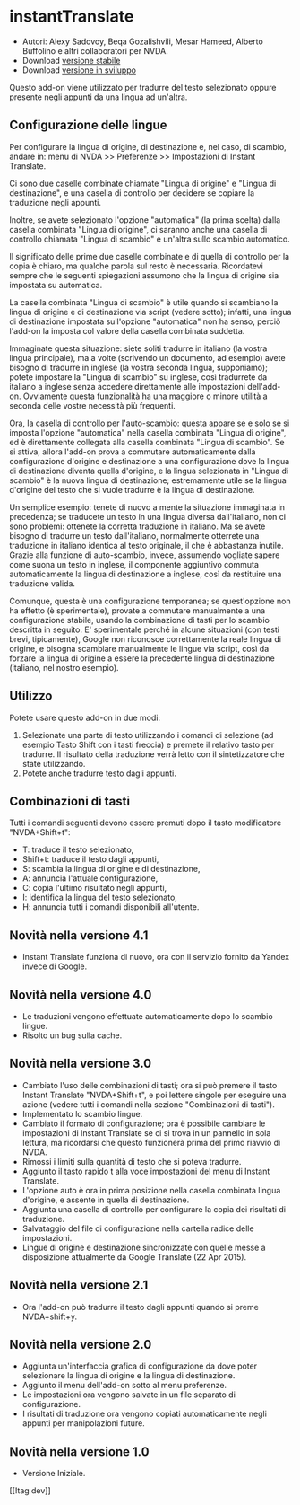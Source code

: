 # instantTranslate #

* Autori: Alexy Sadovoy, Beqa Gozalishvili, Mesar Hameed, Alberto Buffolino
  e altri collaboratori per NVDA.
* Download [versione stabile][1]
* Download [versione in sviluppo][2]

Questo add-on viene utilizzato per tradurre del testo selezionato oppure
presente negli appunti da una lingua ad un'altra.

## Configurazione delle lingue ##
Per configurare la lingua di origine, di destinazione e, nel caso, di scambio, andare in: menu di NVDA >> Preferenze >> Impostazioni di Instant Translate.

Ci sono due caselle combinate chiamate "Lingua di origine" e "Lingua di
destinazione", e una casella di controllo per decidere se copiare la
traduzione negli appunti.

Inoltre, se avete selezionato l'opzione "automatica" (la prima scelta) dalla
casella combinata "Lingua di origine", ci saranno anche una casella di
controllo chiamata "Lingua di scambio" e un'altra sullo scambio automatico.

Il significato delle prime due caselle combinate e di quella di controllo
per la copia è chiaro, ma qualche parola sul resto è necessaria. Ricordatevi
sempre che le seguenti spiegazioni assumono che la lingua di origine sia
impostata su automatica.

La casella combinata "Lingua di scambio" è utile quando si scambiano la
lingua di origine e di destinazione via script (vedere sotto); infatti, una
lingua di destinazione impostata sull'opzione "automatica" non ha senso,
perciò l'add-on la imposta col valore della casella combinata suddetta.

Immaginate questa situazione: siete soliti tradurre in italiano (la vostra
lingua principale), ma a volte (scrivendo un documento, ad esempio) avete
bisogno di tradurre in inglese (la vostra seconda lingua, supponiamo);
potete impostare la "Lingua di scambio" su inglese, così tradurrete da
italiano a inglese senza accedere direttamente alle impostazioni
dell'add-on. Ovviamente questa funzionalità ha una maggiore o minore utilità
a seconda delle vostre necessità più frequenti.

Ora, la casella di controllo per l'auto-scambio: questa appare se e solo se
si imposta l'opzione "automatica" nella casella combinata "Lingua di
origine", ed è direttamente collegata alla casella combinata "Lingua di
scambio". Se si attiva, allora l'add-on prova a commutare automaticamente
dalla configurazione d'origine e destinazione a una configurazione dove la
lingua di destinazione diventa quella d'origine, e la lingua selezionata in
"Lingua di scambio" è la nuova lingua di destinazione; estremamente utile se
la lingua d'origine del testo che si vuole tradurre è la lingua di
destinazione.

Un semplice esempio: tenete di nuovo a mente la situazione immaginata in
precedenza; se traducete un testo in una lingua diversa dall'italiano, non
ci sono problemi: ottenete la corretta traduzione in italiano. Ma se avete
bisogno di tradurre un testo dall'italiano, normalmente otterrete una
traduzione in italiano identica al testo originale, il che è abbastanza
inutile. Grazie alla funzione di auto-scambio, invece, assumendo vogliate
sapere come suona un testo in inglese, il componente aggiuntivo commuta
automaticamente la lingua di destinazione a inglese, così da restituire una
traduzione valida.

Comunque, questa è una configurazione temporanea; se quest'opzione non ha
effetto (è sperimentale), provate a commutare manualmente a una
configurazione stabile, usando la combinazione di tasti per lo scambio
descritta in seguito. E' sperimentale perché in alcune situazioni (con testi
brevi, tipicamente), Google non riconosce correttamente la reale lingua di
origine, e bisogna scambiare manualmente le lingue via script, così da
forzare la lingua di origine a essere la precedente lingua di destinazione
(italiano, nel nostro esempio).

## Utilizzo ##
Potete usare questo add-on in due modi:

1. Selezionate una parte di testo utilizzando i comandi di selezione (ad
   esempio Tasto Shift con i tasti freccia) e premete il relativo tasto per
   tradurre. Il risultato della traduzione verrà letto con il sintetizzatore
   che state utilizzando.
2. Potete anche tradurre testo dagli appunti.

## Combinazioni di tasti ##
Tutti i comandi seguenti devono essere premuti dopo il tasto modificatore
"NVDA+Shift+t":

* T: traduce il testo selezionato,
* Shift+t: traduce il testo dagli appunti,
* S: scambia la lingua di origine e di destinazione,
* A: annuncia l'attuale configurazione,
* C: copia l'ultimo risultato negli appunti,
* I: identifica la lingua del testo selezionato,
* H: annuncia tutti i comandi disponibili all'utente.

## Novità nella versione 4.1 ##
* Instant Translate funziona di nuovo, ora con il servizio fornito da Yandex
  invece di Google.

## Novità nella versione 4.0 ##
* Le traduzioni vengono effettuate automaticamente dopo lo scambio lingue.
* Risolto un bug sulla cache.

## Novità nella versione 3.0 ##
* Cambiato l'uso delle combinazioni di tasti; ora si può premere il tasto
  Instant Translate "NVDA+Shift+t", e poi lettere singole per eseguire una
  azione (vedere tutti i comandi nella sezione "Combinazioni di tasti").
* Implementato lo scambio lingue.
* Cambiato il formato di configurazione; ora è possibile cambiare le
  impostazioni di Instant Translate se ci si trova in un pannello in sola
  lettura, ma ricordarsi che questo funzionerà prima del primo riavvio di
  NVDA.
* Rimossi i limiti sulla quantità di testo che si poteva tradurre.
* Aggiunto il tasto rapido t alla voce impostazioni del menu di Instant
  Translate.
* L'opzione auto è ora in prima posizione nella casella combinata lingua
  d'origine, e assente in quella di destinazione.
* Aggiunta una casella di controllo per configurare la copia dei risultati
  di traduzione.
* Salvataggio del file di configurazione nella cartella radice delle
  impostazioni.
* Lingue di origine e destinazione sincronizzate con quelle messe a
  disposizione attualmente da Google Translate (22 Apr 2015).


## Novità nella versione 2.1 ##
* Ora l'add-on può tradurre il testo dagli appunti quando si preme
  NVDA+shift+y.

## Novità nella versione 2.0 ##
* Aggiunta un'interfaccia grafica di configurazione da dove poter
  selezionare la lingua di origine e la lingua di destinazione.
* Aggiunto il menu dell'add-on sotto al menu preferenze.
* Le impostazioni ora vengono salvate in un file separato di configurazione.
* I risultati di traduzione ora vengono copiati automaticamente negli
  appunti per manipolazioni future.

## Novità nella versione 1.0 ##
* Versione Iniziale.


[[!tag dev]]

[1]: https://addons.nvda-project.org/files/get.php?file=it

[2]: https://addons.nvda-project.org/files/get.php?file=it-dev
